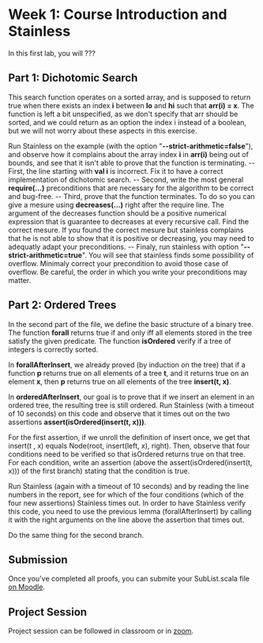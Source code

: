 # Week 1: Course Introduction and Stainless

In this first lab, you will ???



## Part 1: Dichotomic Search

This search function operates on a sorted array, and is supposed to return true when there exists an index **i** between **lo** and **hi** such that **arr(i) = x**. The function is left a bit unspecified, as we don't specify that arr should be sorted, and we could return as an option the index i instead of a boolean, but we will not worry about these aspects in this exercise.

Run Stainless on the example (with the option "**--strict-arithmetic=false**"), and observe how it complains about the array index **i** in **arr(i)** being out of bounds, and see that it isn't able to prove that the function is terminating.
  -- First, the line starting with **val i** is incorrect. Fix it to have a correct implementation of dichotomic search. 
  -- Second, write the most general **require(...)** preconditions that are necessary for the algorithm to be correct and bug-free. 
  -- Third, prove that the function terminates. To do so you can give a mesure using **decreases(...)** right after the require line. The argument of the decreases function should be a positive numerical expression that is guarantee to decreases at every recursive call. Find the correct mesure. If you found the correct mesure but stainless complains that he is not able to show that it is positive or decreasing, you may need to adequatly adapt your preconditions.
  -- Finaly, run stainless with option "**--strict-arithmetic=true**". You will see that stainless finds some possibility of overflow. Minimaly correct your precondition to avoid those case of overflow. Be careful, the order in which you write your preconditions may matter.

## Part 2: Ordered  Trees

In the second part of the file, we define the basic structure of a binary tree. The function **forall** returns true if and only iff all elements stored in the tree satisfy the given predicate. The function **isOrdered** verify if a tree of integers is correctly sorted.

In **forallAfterInsert**, we already proved (by induction on the tree) that if a function **p** returns true on all elements of a tree **t**, and it returns true on an element **x**, then **p** returns true on all elements of the tree **insert(t, x)**.

In **orderedAfterInsert**, our goal is to prove that if we insert an element in an ordered tree, the resulting tree is still ordered. Run Stainless (with a timeout of 10 seconds) on this code and observe that it times out on the two assertions **assert(isOrdered(insert(t, x)))**.

For the first assertion, if we unroll the definition of insert once, we get that insert(t , x) equals Node(root, insert(left, x), right). Then, observe that four conditions need to be verified so that isOrdered returns true on that tree. For each condition, write an assertion (above the assert(isOrdered(insert(t, x))) of the first branch) stating that the condition is true.

Run Stainless (again with a timeout of 10 seconds) and by reading the line numbers in the report, see for which of the four conditions (which of the four new assertions) Stainless times out. In order to have Stainless verify this code, you need to use the previous lemma (forallAfterInsert) by calling it with the right arguments on the line above the assertion that times out.

Do the same thing for the second branch. 




## Submission
Once you've completed all proofs, you can submite your SubList.scala file [on Moodle](https://moodle.epfl.ch/mod/assign/view.php?id=1092878).

## Project Session
Project session can be followed in classroom or in [zoom](https://epfl.zoom.us/j/69030789600).
